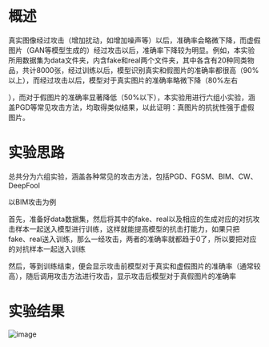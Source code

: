 # 概述

真实图像经过攻击（增加扰动，如增加噪声等）以后，准确率会略微下降，而虚假图片（GAN等模型生成的）经过攻击以后，准确率下降较为明显。例如，本实验所用数据集为data文件夹，内含fake和real两个文件夹，其中各含有20种同类物品，共计8000张，经过训练以后，模型识别真实和假图片的准确率都很高（90%以上），而经过攻击以后，模型对于真实图片的准确率略微下降（80%左右

），而对于假图片的准确率显著降低（50%以下），本实验用进行六组小实验，涵盖PGD等常见攻击方法，均取得类似结果，以此证明：真图片的抗扰性强于虚假图片。





# 实验思路

总共分为六组实验，涵盖各种常见的攻击方法，包括PGD、FGSM、BIM、CW、DeepFool

以BIM攻击为例

首先，准备好data数据集，然后将其中的fake、real以及相应的生成对应的对抗攻击样本一起送入模型进行训练，这样就能提高模型的抗击打能力，如果只把fake、real送入训练，那么一经攻击，两者的准确率就都趋于0了，所以要把对应的对抗样本一起送入训练

然后，等到训练结束，便会显示攻击前模型对于真实和虚假图片的准确率（通常较高），随后调用攻击方法进行攻击，显示攻击后模型对于真假图片的准确率





# 实验结果

![image](https://github.com/user-attachments/assets/a0b8234f-0451-4094-b039-8c62640d93fb)



